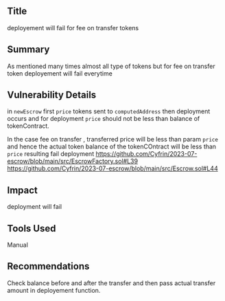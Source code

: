 ## Title

deployement will fail for fee on transfer tokens

## Summary

As mentioned many times almost all type of tokens but for fee on transfer token deployement will fail everytime

## Vulnerability Details

in  `newEscrow` first `price` tokens sent to `computedAddress` then deployment occurs and for deployment `price` should not be less than balance of tokenContract.

In the case fee on transfer , transferred price will be less than param `price ` and hence the actual token balance of the tokenCOntract will be less than `price` resulting fail deployment 
https://github.com/Cyfrin/2023-07-escrow/blob/main/src/EscrowFactory.sol#L39
https://github.com/Cyfrin/2023-07-escrow/blob/main/src/Escrow.sol#L44
## Impact

deployment will fail

## Tools Used
Manual
## Recommendations

Check balance before and after the transfer and then pass actual transfer amount in deployement function.